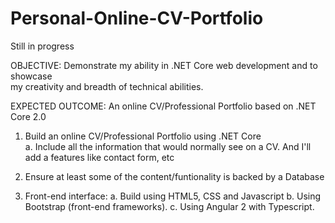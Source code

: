 # Personal-Online-CV-Portfolio
Still in progress 


OBJECTIVE:	Demonstrate	my	ability	in	.NET	Core	web	development	and	to	showcase	
my creativity	and breadth	of	technical	abilities.


EXPECTED	OUTCOME: An online	CV/Professional	Portfolio	based	on .NET	Core 2.0

1. Build	an	online	CV/Professional	Portfolio	using	.NET	Core	
a. Include	all	the	information that	would	normally	see	on a	CV.	And I'll add a features	like	contact	form,	etc

2. Ensure	at	least	some	of	the	content/funtionality	is	backed	by	a	Database

3. Front-end	interface:
a. Build	using	HTML5,	CSS	and	Javascript
b. Using Bootstrap (front-end	frameworks).
c. Using Angular	2	with Typescript.
